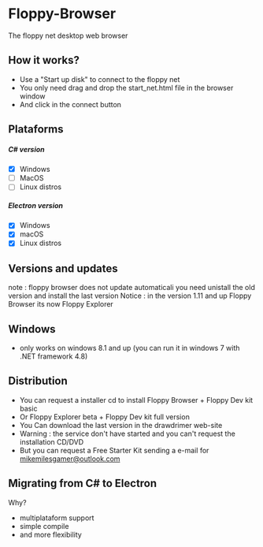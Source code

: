 # Floppy-Browser
The floppy net desktop web browser

## How it works?
- Use a "Start up disk" to connect to the floppy net
- You only need drag and drop the start_net.html file in the browser window
- And click in the connect button

## Plataforms
##### C# version
- [x] Windows
- [ ] MacOS
- [ ] Linux distros

##### Electron version
- [x] Windows
- [x] macOS
- [x] Linux distros
## Versions and updates
note : floppy browser does not update automaticali you need unistall the old version and install the last version
Notice : in the version 1.11 and up Floppy Browser its now Floppy Explorer

## Windows
- only works on windows 8.1 and up (you can run it in windows 7 with .NET framework 4.8)


## Distribution
- You can request a installer cd to install Floppy Browser + Floppy Dev kit basic
- Or Floppy Explorer beta + Floppy Dev kit full version
- You Can download the last version in the drawdrimer web-site 
- Warning : the service don't have started and you can't request the installation CD/DVD
- But you can request a Free Starter Kit sending a e-mail for mikemilesgamer@outlook.com

## Migrating from C# to Electron
Why?
- multiplataform support
- simple compile
- and more flexibility
